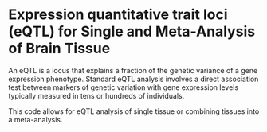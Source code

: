 # Expression quantitative trait loci (eQTL) for Single and Meta-Analysis of Brain Tissue 

An eQTL is a locus that explains a fraction of the genetic variance of a gene expression phenotype. Standard eQTL analysis involves a direct association test between markers of genetic variation with gene expression levels typically measured in tens or hundreds of individuals.

This code allows for eQTL analysis of single tissue or combining tissues into a meta-analysis.  
